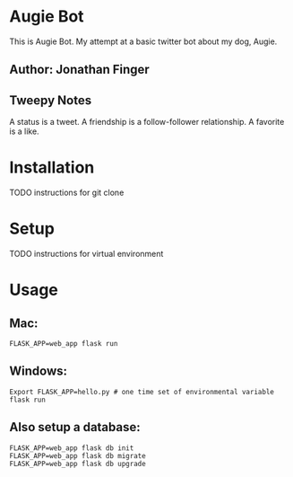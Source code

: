 # Augie Bot
This is Augie Bot. My attempt at a basic twitter bot about my dog, Augie.
## Author: Jonathan Finger

## Tweepy Notes
A status is a tweet.
A friendship is a follow-follower relationship.
A favorite is a like.




# Installation
TODO instructions for git clone


# Setup
TODO instructions for virtual environment


# Usage
## Mac:
```
FLASK_APP=web_app flask run
```


## Windows:
```
Export FLASK_APP=hello.py # one time set of environmental variable
flask run
```


## Also setup a database:

```
FLASK_APP=web_app flask db init
FLASK_APP=web_app flask db migrate
FLASK_APP=web_app flask db upgrade
```